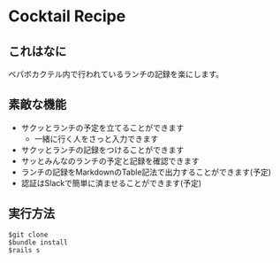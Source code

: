 # Cocktail Recipe

## これはなに
ペパボカクテル内で行われているランチの記録を楽にします。

## 素敵な機能

- サクッとランチの予定を立てることができます
  - 一緒に行く人をさっと入力できます
- サクッとランチの記録をつけることができます
- サッとみんなのランチの予定と記録を確認できます
- ランチの記録をMarkdownのTable記法で出力することができます(予定)
- 認証はSlackで簡単に済ませることができます(予定)

## 実行方法
```
$git clone
$bundle install
$rails s
```
